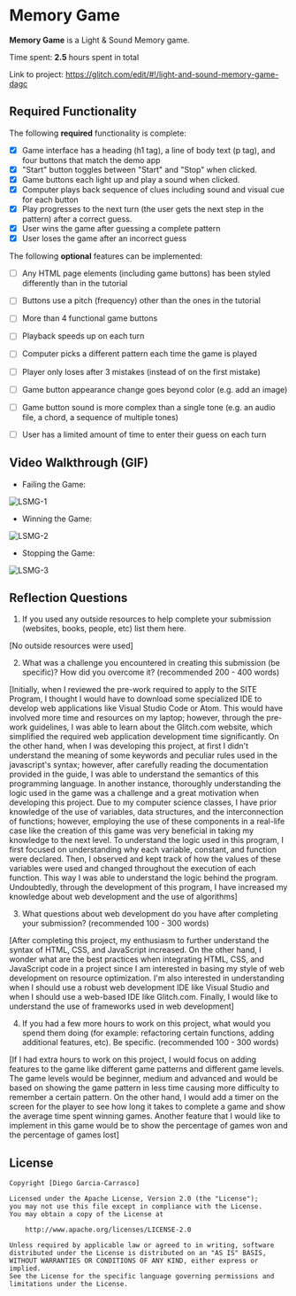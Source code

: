 # Memory Game

**Memory Game** is a Light & Sound Memory game. 

Time spent: **2.5** hours spent in total

Link to project: https://glitch.com/edit/#!/light-and-sound-memory-game-dagc

## Required Functionality

The following **required** functionality is complete:

* [X] Game interface has a heading (h1 tag), a line of body text (p tag), and four buttons that match the demo app
* [X] "Start" button toggles between "Start" and "Stop" when clicked. 
* [X] Game buttons each light up and play a sound when clicked. 
* [X] Computer plays back sequence of clues including sound and visual cue for each button
* [X] Play progresses to the next turn (the user gets the next step in the pattern) after a correct guess. 
* [X] User wins the game after guessing a complete pattern
* [X] User loses the game after an incorrect guess

The following **optional** features can be implemented:

* [ ] Any HTML page elements (including game buttons) has been styled differently than in the tutorial
* [ ] Buttons use a pitch (frequency) other than the ones in the tutorial
* [ ] More than 4 functional game buttons
* [ ] Playback speeds up on each turn
* [ ] Computer picks a different pattern each time the game is played
* [ ] Player only loses after 3 mistakes (instead of on the first mistake)
* [ ] Game button appearance change goes beyond color (e.g. add an image)
* [ ] Game button sound is more complex than a single tone (e.g. an audio file, a chord, a sequence of multiple tones)
* [ ] User has a limited amount of time to enter their guess on each turn


## Video Walkthrough (GIF)

* Failing the Game:

![LSMG-1](https://user-images.githubusercontent.com/58459845/161372220-7233bbf6-449d-42d3-9e87-a1eee01f5819.gif)
* Winning the Game:

![LSMG-2](https://user-images.githubusercontent.com/58459845/161372772-6a3242fb-45c4-44c3-9fef-fe6775d615d4.gif)
* Stopping the Game:

![LSMG-3](https://user-images.githubusercontent.com/58459845/161372786-cc534145-53b3-46ae-95cf-4c32ff9e6016.gif)

## Reflection Questions
1. If you used any outside resources to help complete your submission (websites, books, people, etc) list them here. 

[No outside resources were used]

2. What was a challenge you encountered in creating this submission (be specific)? How did you overcome it? (recommended 200 - 400 words) 

[Initially, when I reviewed the pre-work required to apply to the SITE Program, I thought I would have to download some specialized IDE to develop web applications like Visual Studio Code or Atom. This would have involved more time and resources on my laptop; however, through the pre-work guidelines, I was able to learn about the Glitch.com website, which simplified the required web application development time significantly. On the other hand, when I was developing this project, at first I didn't understand the meaning of some keywords and peculiar rules used in the javascript's syntax; however, after carefully reading the documentation provided in the guide, I was able to understand the semantics of this programming language. In another instance, thoroughly understanding the logic used in the game was a challenge and a great motivation when developing this project. Due to my computer science classes, I have prior knowledge of the use of variables, data structures, and the interconnection of functions; however, employing the use of these components in a real-life case like the creation of this game was very beneficial in taking my knowledge to the next level. To understand the logic used in this program, I first focused on understanding why each variable, constant, and function were declared. Then, I observed and kept track of how the values of these variables were used and changed throughout the execution of each function. This way I was able to understand the logic behind the program. Undoubtedly, through the development of this program, I have increased my knowledge about web development and the use of algorithms]

3. What questions about web development do you have after completing your submission? (recommended 100 - 300 words) 

[After completing this project, my enthusiasm to further understand the syntax of HTML, CSS, and JavaScript increased. On the other hand, I wonder what are the best practices when integrating HTML, CSS, and JavaScript code in a project since I am interested in basing my style of web development on resource optimization. I'm also interested in understanding when I should use a robust web development IDE like Visual Studio and when I should use a web-based IDE like Glitch.com. Finally, I would like to understand the use of frameworks used in web development]

4. If you had a few more hours to work on this project, what would you spend them doing (for example: refactoring certain functions, adding additional features, etc). Be specific. (recommended 100 - 300 words)

[If I had extra hours to work on this project, I would focus on adding features to the game like different game patterns and different game levels. The game levels would be beginner, medium and advanced and would be based on showing the game pattern in less time causing more difficulty to remember a certain pattern. On the other hand, I would add a timer on the screen for the player to see how long it takes to complete a game and show the average time spent winning games. Another feature that I would like to implement in this game would be to show the percentage of games won and the percentage of games lost]


## License

    Copyright [Diego Garcia-Carrasco]

    Licensed under the Apache License, Version 2.0 (the "License");
    you may not use this file except in compliance with the License.
    You may obtain a copy of the License at

        http://www.apache.org/licenses/LICENSE-2.0

    Unless required by applicable law or agreed to in writing, software
    distributed under the License is distributed on an "AS IS" BASIS,
    WITHOUT WARRANTIES OR CONDITIONS OF ANY KIND, either express or implied.
    See the License for the specific language governing permissions and
    limitations under the License.

